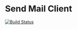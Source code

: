 # Send Mail Client

[![Build Status](https://travis-ci.org/leonardwu/SendMail.svg?branch=master)](https://travis-ci.org/leonardwu/SendMail)
